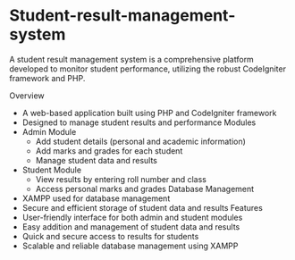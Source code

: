 # Student-result-management-system
A student result management system is a comprehensive platform developed to monitor student performance, utilizing the robust CodeIgniter framework and PHP.

Overview
- A web-based application built using PHP and CodeIgniter framework
- Designed to manage student results and performance
Modules
- Admin Module
    - Add student details (personal and academic information)
    - Add marks and grades for each student
    - Manage student data and results
- Student Module
    - View results by entering roll number and class
    - Access personal marks and grades
Database Management
- XAMPP used for database management
- Secure and efficient storage of student data and results
Features
- User-friendly interface for both admin and student modules
- Easy addition and management of student data and results
- Quick and secure access to results for students
- Scalable and reliable database management using XAMPP
  


